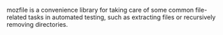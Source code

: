 mozfile is a convenience library for taking care of some common file-related
tasks in automated testing, such as extracting files or recursively removing
directories.


